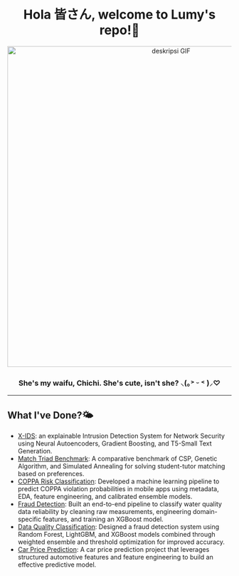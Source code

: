 <div align="center">

  **<h1>Hola 皆さん, welcome to Lumy's repo!🐾</h1>**
  <!--
  -->
  
<p align="center">
  <img src="https://media1.tenor.com/m/EwR2zNQLpbQAAAAd/umm.gif" width="720" alt="deskripsi GIF">
</p>

  **<h3>She's my waifu, Chichi. She's cute, isn't she? ⸜(｡˃ ᵕ ˂ )⸝♡</h3>**

</div>

---

## What I've Done?🌤️

- [X-IDS](https://github.com/luminolous/xids-pipeline): an explainable Intrusion Detection System for Network Security using Neural Autoencoders, Gradient Boosting, and T5-Small Text Generation.
- [Match Triad Benchmark](https://github.com/luminolous/match-triad-benchmark): A comparative benchmark of CSP, Genetic Algorithm, and Simulated Annealing for solving student-tutor matching based on preferences.
- [COPPA Risk Classification](https://github.com/luminolous/coppaRisk-classificationModel): Developed a machine learning pipeline to predict COPPA violation probabilities in mobile apps using metadata, EDA, feature engineering, and calibrated ensemble models.
- [Fraud Detection](https://github.com/luminolous/FraudDetection-GDGoC): Built an end-to-end pipeline to classify water quality data reliability by cleaning raw measurements, engineering domain-specific features, and training an XGBoost model.
- [Data Quality Classification](https://github.com/luminolous/data-quality-classification): Designed a fraud detection system using Random Forest, LightGBM, and XGBoost models combined through weighted ensemble and threshold optimization for improved accuracy.
- [Car Price Prediction](https://github.com/luminolous/car-price-prediction): A car price prediction project that leverages structured automotive features and feature engineering to build an effective predictive model.
<!--
-->

